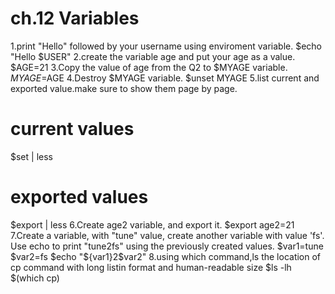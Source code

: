 #  ch.12 Variables
1.print "Hello" followed by your username using enviroment variable.
$echo "Hello $USER"
2.create the variable age and put your age as a value.
$AGE=21
3.Copy the value of age from the Q2 to $MYAGE variable.
$MYAGE=$AGE
4.Destroy $MYAGE variable.
$unset MYAGE
5.list current and exported value.make sure to show them page by page.
# current values
$set | less
# exported values
$export | less
6.Create age2 variable, and export it.
$export age2=21
7.Create a variable, with "tune" value, create another variable with value 'fs'. Use echo to print "tune2fs" using the previously created values.
$var1=tune
$var2=fs
$echo "${var1}2$var2"
8.using which command,ls the location of cp command  with long listin format and human-readable size
$ls -lh $(which cp)
